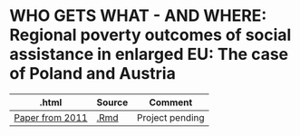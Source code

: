 <h1 class="title">WHO GETS WHAT - AND WHERE: Regional poverty outcomes of social assistance in enlarged EU: The case of Poland and Austria</h1>

| .html | Source | Comment |
| ----- | ------ | ------- |
| [Paper from 2011](espanet2011.html) | [.Rmd](https://github.com/muuankarski/regional2013/blob/master/espanet2011.Rmd) | Project pending |
